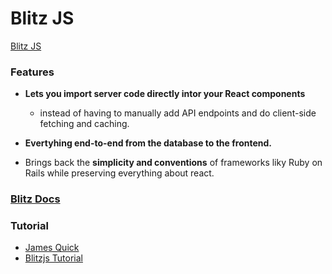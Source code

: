 # Blitz JS

[Blitz JS](https://blitzjs.com/)

### Features

- **Lets you import server code directly intor your React components**

  - instead of having to manually add API endpoints and do client-side fetching and caching.

- **Evertyhing end-to-end from the database to the frontend.**
- Brings back the **simplicity and conventions** of frameworks liky Ruby on Rails while preserving everything about react.

### [Blitz Docs](https://blitzjs.com/docs/getting-started)

### Tutorial

- [James Quick](https://www.jamesqquick.com/)
- [Blitzjs Tutorial](https://www.youtube.com/watch?v=oyEFCBfgsFE)
